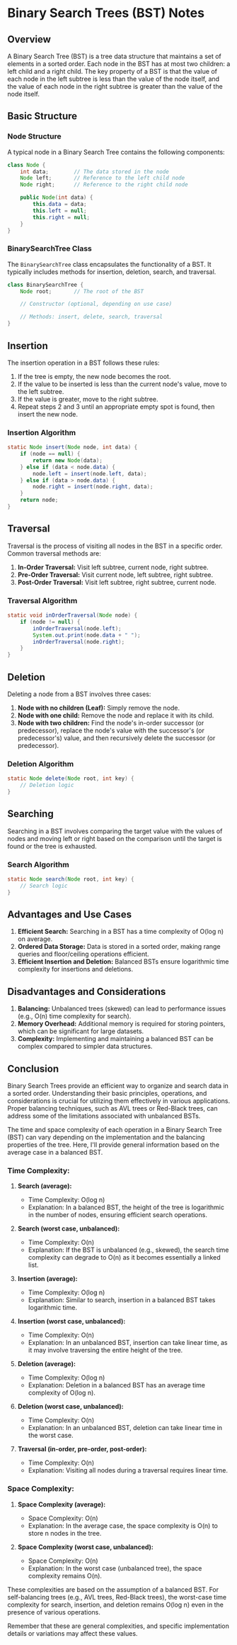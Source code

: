 # Binary Search Trees (BST) Notes

## Overview

A Binary Search Tree (BST) is a tree data structure that maintains a set of elements in a sorted order. Each node in the BST has at most two children: a left child and a right child. The key property of a BST is that the value of each node in the left subtree is less than the value of the node itself, and the value of each node in the right subtree is greater than the value of the node itself.

## Basic Structure

### Node Structure

A typical node in a Binary Search Tree contains the following components:

```java
class Node {
    int data;        // The data stored in the node
    Node left;       // Reference to the left child node
    Node right;      // Reference to the right child node

    public Node(int data) {
        this.data = data;
        this.left = null;
        this.right = null;
    }
}
```

### BinarySearchTree Class

The `BinarySearchTree` class encapsulates the functionality of a BST. It typically includes methods for insertion, deletion, search, and traversal.

```java
class BinarySearchTree {
    Node root;       // The root of the BST

    // Constructor (optional, depending on use case)

    // Methods: insert, delete, search, traversal
}
```

## Insertion

The insertion operation in a BST follows these rules:

1. If the tree is empty, the new node becomes the root.
2. If the value to be inserted is less than the current node's value, move to the left subtree.
3. If the value is greater, move to the right subtree.
4. Repeat steps 2 and 3 until an appropriate empty spot is found, then insert the new node.

### Insertion Algorithm

```java
static Node insert(Node node, int data) {
    if (node == null) {
        return new Node(data);
    } else if (data < node.data) {
        node.left = insert(node.left, data);
    } else if (data > node.data) {
        node.right = insert(node.right, data);
    }
    return node;
}
```

## Traversal

Traversal is the process of visiting all nodes in the BST in a specific order. Common traversal methods are:

1. **In-Order Traversal:** Visit left subtree, current node, right subtree.
2. **Pre-Order Traversal:** Visit current node, left subtree, right subtree.
3. **Post-Order Traversal:** Visit left subtree, right subtree, current node.

### Traversal Algorithm

```java
static void inOrderTraversal(Node node) {
    if (node != null) {
        inOrderTraversal(node.left);
        System.out.print(node.data + " ");
        inOrderTraversal(node.right);
    }
}
```

## Deletion

Deleting a node from a BST involves three cases:

1. **Node with no children (Leaf):** Simply remove the node.
2. **Node with one child:** Remove the node and replace it with its child.
3. **Node with two children:** Find the node's in-order successor (or predecessor), replace the node's value with the successor's (or predecessor's) value, and then recursively delete the successor (or predecessor).

### Deletion Algorithm

```java
static Node delete(Node root, int key) {
    // Deletion logic
}
```

## Searching

Searching in a BST involves comparing the target value with the values of nodes and moving left or right based on the comparison until the target is found or the tree is exhausted.

### Search Algorithm

```java
static Node search(Node root, int key) {
    // Search logic
}
```

## Advantages and Use Cases

1. **Efficient Search:** Searching in a BST has a time complexity of O(log n) on average.
2. **Ordered Data Storage:** Data is stored in a sorted order, making range queries and floor/ceiling operations efficient.
3. **Efficient Insertion and Deletion:** Balanced BSTs ensure logarithmic time complexity for insertions and deletions.

## Disadvantages and Considerations

1. **Balancing:** Unbalanced trees (skewed) can lead to performance issues (e.g., O(n) time complexity for search).
2. **Memory Overhead:** Additional memory is required for storing pointers, which can be significant for large datasets.
3. **Complexity:** Implementing and maintaining a balanced BST can be complex compared to simpler data structures.

## Conclusion

Binary Search Trees provide an efficient way to organize and search data in a sorted order. Understanding their basic principles, operations, and considerations is crucial for utilizing them effectively in various applications. Proper balancing techniques, such as AVL trees or Red-Black trees, can address some of the limitations associated with unbalanced BSTs.



The time and space complexity of each operation in a Binary Search Tree (BST) can vary depending on the implementation and the balancing properties of the tree. Here, I'll provide general information based on the average case in a balanced BST.

### Time Complexity:

1. **Search (average):**
   - Time Complexity: O(log n)
   - Explanation: In a balanced BST, the height of the tree is logarithmic in the number of nodes, ensuring efficient search operations.

2. **Search (worst case, unbalanced):**
   - Time Complexity: O(n)
   - Explanation: If the BST is unbalanced (e.g., skewed), the search time complexity can degrade to O(n) as it becomes essentially a linked list.

3. **Insertion (average):**
   - Time Complexity: O(log n)
   - Explanation: Similar to search, insertion in a balanced BST takes logarithmic time.

4. **Insertion (worst case, unbalanced):**
   - Time Complexity: O(n)
   - Explanation: In an unbalanced BST, insertion can take linear time, as it may involve traversing the entire height of the tree.

5. **Deletion (average):**
   - Time Complexity: O(log n)
   - Explanation: Deletion in a balanced BST has an average time complexity of O(log n).

6. **Deletion (worst case, unbalanced):**
   - Time Complexity: O(n)
   - Explanation: In an unbalanced BST, deletion can take linear time in the worst case.

7. **Traversal (in-order, pre-order, post-order):**
   - Time Complexity: O(n)
   - Explanation: Visiting all nodes during a traversal requires linear time.

### Space Complexity:

1. **Space Complexity (average):**
   - Space Complexity: O(n)
   - Explanation: In the average case, the space complexity is O(n) to store n nodes in the tree.

2. **Space Complexity (worst case, unbalanced):**
   - Space Complexity: O(n)
   - Explanation: In the worst case (unbalanced tree), the space complexity remains O(n).

These complexities are based on the assumption of a balanced BST. For self-balancing trees (e.g., AVL trees, Red-Black trees), the worst-case time complexity for search, insertion, and deletion remains O(log n) even in the presence of various operations.

Remember that these are general complexities, and specific implementation details or variations may affect these values.
